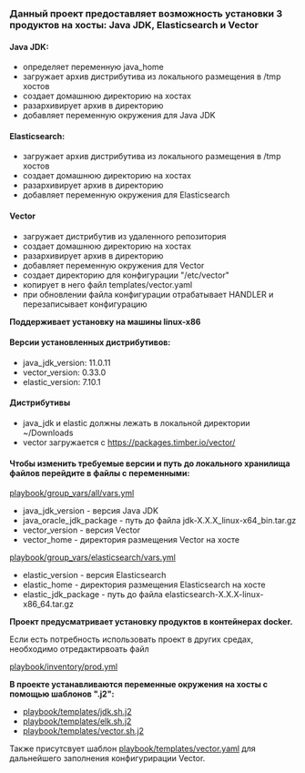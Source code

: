 ### Данный проект предоставляет возможность установки 3 продуктов на хосты: Java JDK, Elasticsearch и Vector


#### Java JDK:
  - определяет переменную java_home   
  - загружает архив дистрибутива из локального размещения в /tmp хостов
  - создает домашнюю директорию на хостах
  - разархивирует архив в директорию
  - добавляет переменную окружения для Java JDK

#### Elasticsearch:
  - загружает архив дистрибутива из локального размещения в /tmp хостов
  - создает домашнюю директорию на хостах
  - разархивирует архив в директорию
  - добавляет переменную окружения для Elasticsearch

#### Vector
  - загружает дистрибутив из удаленного репозитория
  - создает домашнюю директорию на хостах
  - разархивирует архив в директорию
  - добавляет переменную окружения для Vector
  - создает директорию для конфигурации "/etc/vector"
  - копирует в него файл templates/vector.yaml
  - при обновлении файла конфигурации отрабатывает HANDLER и перезаписывает конфигурацию


 
**Поддерживает установку на машины linux-x86**


#### Версии установленных дистрибутивов:
  - java_jdk_version: 11.0.11
  - vector_version: 0.33.0
  - elastic_version: 7.10.1

#### Дистрибутивы    
 - java_jdk и elastic должны лежать в локальной директории ~/Downloads
 - vector загружается с https://packages.timber.io/vector/

#### Чтобы изменить требуемые версии и путь до локального хранилища файлов перейдите в файлы с переменными:
[playbook/group_vars/all/vars.yml](playbook/group_vars/all/vars.yml) 
  - java_jdk_version - версия Java JDK
  - java_oracle_jdk_package - путь до файла jdk-X.X.X_linux-x64_bin.tar.gz
  - vector_version - версия Vector
  - vector_home - директория размещения Vector на хосте

[playbook/group_vars/elasticsearch/vars.yml](playbook/group_vars/elasticsearch/vars.yml) 
  - elastic_version - версия Elasticsearch
  - elastic_home - директория размещения Elasticsearch на хосте
  - elastic_jdk_package - путь до файла elasticsearch-X.X.X-linux-x86_64.tar.gz

**Проект предусматривает установку продуктов в контейнерах docker.**

Если есть потребность использовать проект в других средах, необходимо отредактирвоать файл

[playbook/inventory/prod.yml](playbook/inventory/prod.yml) 

**В проекте устанавливаются переменные окружения на хосты с помощью шаблонов ".j2":**
  - [playbook/templates/jdk.sh.j2](playbook/templates/jdk.sh.j2)
  - [playbook/templates/elk.sh.j2](playbook/templates/elk.sh.j2)
  - [playbook/templates/vector.sh.j2](playbook/templates/vector.sh.j2)

Также присутсвует шаблон [playbook/templates/vector.yaml](playbook/templates/vector.yaml) для дальнейшего заполнения конфигурирации Vector.


